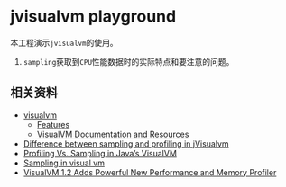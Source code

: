jvisualvm playground
==========================

本工程演示`jvisualvm`的使用。

1. `sampling`获取到`CPU`性能数据时的实际特点和要注意的问题。

相关资料
-----------------------

- [visualvm](http://visualvm.java.net/)
    - [Features](http://visualvm.java.net/features.html)
    - [VisualVM Documentation and Resources](http://visualvm.java.net/docindex.html)
- [Difference between sampling and profiling in jVisualvm](http://stackoverflow.com/questions/12130107/difference-between-sampling-and-profiling-in-jvisualvm)
- [Profiling Vs. Sampling in Java’s VisualVM](https://blog.idrsolutions.com/2014/04/profiling-vs-sampling-java-visualvm/)
- [Sampling in visual vm](http://stackoverflow.com/questions/1831349/sampling-in-visual-vm)
- [VisualVM 1.2 Adds Powerful New Performance and Memory Profiler](http://java.dzone.com/announcements/visualvm-12-great-java)
